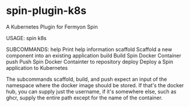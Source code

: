 # spin-plugin-k8s
A Kubernetes Plugin for Fermyon Spin

USAGE:
    spin k8s <SUBCOMMAND>

SUBCOMMANDS:
    help         Print help information
    scaffold     Scaffold a new component into an existing application
    build        Build Spin Docker Container
    push         Push Spin Docker Containter to repository
    deploy       Deploy a Spin application to Kubernetes

The subcommands scaffold, build, and push expect an input of the namespace where the docker image should be stored. If that's the docker hub, you can supply just the username, if it's somewhere else, such as ghcr, supply the entire path except for the name of the container.
